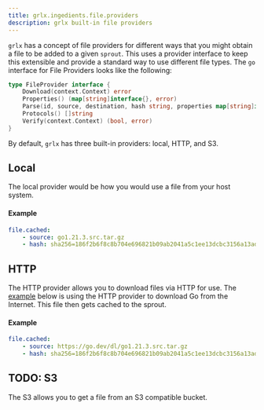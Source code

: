 ```yaml
---
title: grlx.ingedients.file.providers
description: grlx built-in file providers
---
```

`grlx` has a concept of file providers for different ways that you might obtain a file to be added to a given `sprout`. This uses a provider interface to keep this extensible and provide a standard way to use different file types. The `go` interface for File Providers looks like the following:
```go
type FileProvider interface {
    Download(context.Context) error
    Properties() (map[string]interface{}, error)
    Parse(id, source, destination, hash string, properties map[string]interface{}) (FileProvider, error)
    Protocols() []string
    Verify(context.Context) (bool, error)
}
```
By default, `grlx` has three built-in providers: local, HTTP, and S3. 

## Local
The local provider would be how you would use a file from your host system.
#### Example
```yaml
file.cached:
    - source: go1.21.3.src.tar.gz
    - hash: sha256=186f2b6f8c8b704e696821b09ab2041a5c1ee13dcbc3156a13adcf75931ee488
```

## HTTP
The HTTP provider allows you to download files via HTTP for use. The [example](/ingredients/file-providers/#example) below is using the HTTP provider to download Go from the Internet. This file then gets cached to the sprout. 
#### Example
```yaml
file.cached:
    - source: https://go.dev/dl/go1.21.3.src.tar.gz
    - hash: sha256=186f2b6f8c8b704e696821b09ab2041a5c1ee13dcbc3156a13adcf75931ee488
```

## TODO: S3
The S3 allows you to get a file from an S3 compatible bucket.
